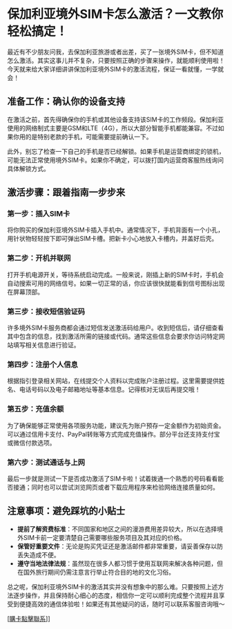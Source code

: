 # 保加利亚境外SIM卡怎么激活？一文教你轻松搞定！

最近有不少朋友问我，去保加利亚旅游或者出差，买了一张境外SIM卡，但不知道怎么激活。其实这事儿并不复杂，只要按照正确的步骤来操作，就能顺利使用啦！今天就来给大家详细讲讲保加利亚境外SIM卡的激活流程，保证一看就懂，一学就会！

## 准备工作：确认你的设备支持

在激活之前，首先得确保你的手机或其他设备支持该SIM卡的工作频段。保加利亚使用的网络制式主要是GSM和LTE（4G），所以大部分智能手机都能兼容。不过如果你用的是特别老款的手机，可能需要提前确认一下。

此外，别忘了检查一下自己的手机是否已经解锁。如果手机是运营商绑定的锁机，可能无法正常使用境外SIM卡。如果你不确定，可以拨打国内运营商客服热线询问具体解锁方式。

## 激活步骤：跟着指南一步步来

### 第一步：插入SIM卡
将你购买的保加利亚境外SIM卡插入手机中。通常情况下，手机背面有一个小孔，用针状物轻轻按下即可弹出SIM卡槽。把新卡小心地放入卡槽内，并盖好后壳。

### 第二步：开机并联网
打开手机电源开关，等待系统启动完成。一般来说，刚插上新的SIM卡时，手机会自动搜索可用的网络信号。如果一切正常的话，你应该很快就能看到信号图标出现在屏幕顶部。

### 第三步：接收短信验证码
许多境外SIM卡服务商都会通过短信发送激活码给用户。收到短信后，请仔细查看其中包含的信息，找到激活所需的链接或代码。通常这些信息会要求你访问特定网站填写相关信息进行验证。

### 第四步：注册个人信息
根据指引登录相关网站，在线提交个人资料以完成账户注册过程。这里需要提供姓名、电话号码以及电子邮箱地址等基本信息。记得核对无误后再提交哦！

### 第五步：充值余额
为了确保能够正常使用各项服务功能，建议先为账户预存一定金额作为初始资金。可以通过信用卡支付、PayPal转账等方式完成充值操作。部分平台还支持支付宝或微信付款选项。

### 第六步：测试通话与上网
最后一步就是测试一下是否成功激活了SIM卡啦！试着拨通一个熟悉的号码看看能否接通；同时也可以尝试浏览网页或者下载应用程序来检验网络连接质量如何。

## 注意事项：避免踩坑的小贴士

- **提前了解资费标准**：不同国家和地区之间的漫游费用差异较大，所以在选择境外SIM卡前一定要清楚自己需要哪些服务项目及其对应的价格。
- **保管好重要文件**：无论是购买凭证还是激活邮件都非常重要，请妥善保存以防丢失造成不便。
- **遵守当地法律法规**：虽然现在很多人都习惯于使用互联网来解决各种问题，但在国外旅行期间仍需注意言行举止符合目的地的文化习俗。

总之呢，保加利亚境外SIM卡的激活其实并没有想象中的那么难。只要按照上述方法逐步操作，并且保持耐心细心的态度，相信你一定可以顺利完成整个流程并且享受到便捷高效的通信体验啦！如果还有其他疑问的话，随时可以联系客服咨询哦～

[[購卡點擊聯系](https://t.me/s/esim1088)]]